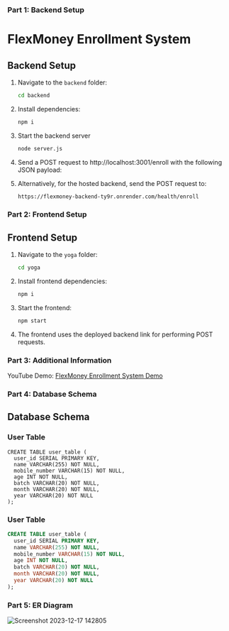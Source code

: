 ### Part 1: Backend Setup
# FlexMoney Enrollment System

## Backend Setup

1. Navigate to the `backend` folder:

   ```bash
   cd backend
2. Install dependencies:

   ```bash
   npm i
   
3. Start the backend server

   ```bash
   node server.js

4. Send a POST request to http://localhost:3001/enroll with the following JSON payload:

5. Alternatively, for the hosted backend, send the POST request to:
   
   ```bash
   https://flexmoney-backend-ty9r.onrender.com/health/enroll

   
### Part 2: Frontend Setup

## Frontend Setup

1. Navigate to the `yoga` folder:

   ```bash
   cd yoga

2. Install frontend dependencies:
   ```bash
   npm i

3. Start the frontend:
   ```bash
   npm start

4. The frontend uses the deployed backend link for performing POST requests.

### Part 3: Additional Information
YouTube Demo: [FlexMoney Enrollment System Demo](https://www.youtube.com/watch?v=q8XfsQW4w5o)

### Part 4: Database Schema
## Database Schema

### User Table

```
CREATE TABLE user_table (
  user_id SERIAL PRIMARY KEY,
  name VARCHAR(255) NOT NULL,
  mobile_number VARCHAR(15) NOT NULL,
  age INT NOT NULL,
  batch VARCHAR(20) NOT NULL,
  month VARCHAR(20) NOT NULL,
  year VARCHAR(20) NOT NULL
);
```

### User Table

```sql
CREATE TABLE user_table (
  user_id SERIAL PRIMARY KEY,
  name VARCHAR(255) NOT NULL,
  mobile_number VARCHAR(15) NOT NULL,
  age INT NOT NULL,
  batch VARCHAR(20) NOT NULL,
  month VARCHAR(20) NOT NULL,
  year VARCHAR(20) NOT NULL
);
```
### Part 5: ER Diagram
![Screenshot 2023-12-17 142805](https://github.com/AbhayNumb/flexmoney_backend_frontend/assets/90024961/00128e11-45f9-42dd-83d4-59d8e2a9948f)

